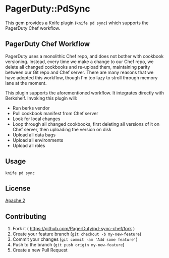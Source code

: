 # PagerDuty::PdSync

This gem provides a Knife plugin (`knife pd sync`) which supports the PagerDuty Chef workflow.

## PagerDuty Chef Workflow

PagerDuty uses a monolithic Chef repo, and does not bother with cookbook versioning. Instead, every time we make a change to our Chef repo, we delete all changed cookbooks and re-upload them, maintaining parity between our Git repo and Chef server. There are many reasons that we have adopted this workflow, though I'm too lazy to stroll through memory lane at the moment.

This plugin supports the aforementioned workflow. It integrates directly with Berkshelf. Invoking this plugin will:
* Run berks vendor
* Pull cookbook manifest from Chef server
* Look for local changes
* Loop through all changed cookbooks, first deleting all versions of it on Chef server, then uploading the version on disk
* Upload all data bags
* Upload all environments
* Upload all roles

## Usage

```
knife pd sync
```

## License
[Apache 2](http://www.apache.org/licenses/LICENSE-2.0)

## Contributing

1. Fork it ( https://github.com/PagerDuty/pd-sync-chef/fork )
2. Create your feature branch (`git checkout -b my-new-feature`)
3. Commit your changes (`git commit -am 'Add some feature'`)
4. Push to the branch (`git push origin my-new-feature`)
5. Create a new Pull Request
